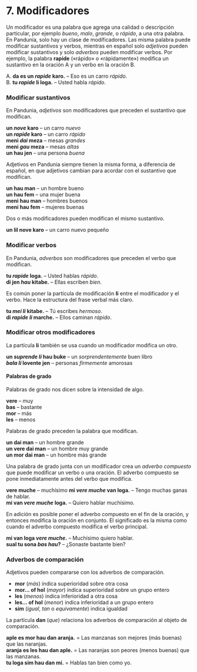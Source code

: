 
# 7. Modificadores

Un modificador es una palabra que agrega una calidad o descripción particular,
por ejemplo _bueno_, _malo_, _grande_, o _rápido_, a una otra palabra.
En Pandunia, solo hay un clase de modificadores.
Las misma palabra puede modificar sustantivos y verbos,
mientras en español solo _adjetivos_ pueden modificar sustantivos
y solo _adverbos_ pueden modificar verbos.
Por ejemplo, la palabra
**rapide**
(«rápido» o «rápidamente»)
modifica un sustantivo en la oración A
y un verbo en la oración B.

A. **da es un _rapide_ karo.**
– Eso es un carro _rápido_.  
B. **tu _rapide_ li loga.**
– Usted habla _rápido_.


### Modificar sustantivos

En Pandunia, _adjetivos_ son modificadores que preceden el sustantivo que modifican.

**un _nove_ karo**
– un carro _nuevo_  
**un _rapide_ karo**
– un carro _rápido_  
**meni _dai_ meza**
– mesas _grandes_  
**meni _gau_ meza**
– mesas _altas_  
**un hau jen**
– una persona _buena_

Adjetivos en Pandunia siempre tienen la misma forma,
a diferencia de español, en que adjetivos cambian para acordar con el sustantivo que modifican.

**un hau man**
– un hombre bueno  
**un hau fem**
– una mujer buena  
**meni hau man**
– hombres buenos  
**meni hau fem**
– mujeres buenas

Dos o más modificadores pueden modifican el mismo sustantivo.

**un lil nove karo**
– un carro nuevo pequeño


### Modificar verbos

En Pandunia, _adverbos_ son modificadores que preceden el verbo que modifican.

**tu _rapide_ loga.**
– Usted hablas _rápido_.  
**di jen _hau_ kitabe.**
– Ellas escriben _bien_.

Es común poner la partícula de modificación
**li**
entre el modificador y el verbo.
Hace la estructura del frase verbal más claro.

**tu _mei li_ kitabe.**
– Tú escribes _hermoso_.  
**di _rapide li_ marche.**
– Ellos caminan _rápido_.


### Modificar otros modificadores

La partícula
**li**
también se usa cuando un modificador modifica un otro.

**un _suprende li_ hau buke**
– un _sorprendentemente_ buen libro  
**_bala li_ lovente jen**
– personas _firmemente_ amorosas


#### Palabras de grado

Palabras de grado nos dicen sobre la intensidad de algo.

**vere**
– muy  
**bas**
– bastante  
**mor**
– más  
**les**
– menos

Palabras de grado preceden la palabra que modifican.

**un dai man**
– un hombre grande  
**un vere dai man**
– un hombre muy grande  
**un mor dai man**
– un hombre más grande

Una palabra de grado junta con un modificador crea un _adverbo compuesto_
que puede modificar un verbo o una oración.
El adverbo compuesto se pone inmediatamente antes del verbo que modifica.

**vere muche**
– muchísimo
**mi _vere muche_ van loga.**
– Tengo muchas ganas de hablar.  
**mi van _vere muche_ loga.**
– Quiero hablar muchísimo.

En adición es posible poner el adverbo compuesto en el fin de la oración,
y entonces modifica la oración en conjunto.
El significado es la misma como cuando el adverbo compuesto modifica el verbo principal.

**mi van loga _vere muche_.**
– Muchísimo quiero hablar.  
**sual tu sona _bas hau_?**
– ¿Sonaste bastante bien?


### Adverbos de comparación

Adjetivos pueden compararse con los adverbos de comparación.

- **mor**
  (_más_) indica superioridad sobre otra cosa
- **mor... of hol**
  (_mayor_) indica superioridad sobre un grupo entero
- **les**
  (_menos_) indica inferioridad a otra cosa
- **les... of hol**
  (_menor_) indica inferioridad a un grupo entero
- **sim**
  (_igual_, _tan_ o _equivamente_) indica igualdad

La partícula
**dan**
(_que_) relaciona los adverbos de comparación al objeto de comparación.

**aple es mor hau dan aranja.**
= Las manzanas son mejores (más buenas) que las naranjas.  
**aranja es les hau dan aple.**
= Las naranjas son peores (menos buenas) que las manzanas.  
**tu loga sim hau dan mi.**
= Hablas tan bien como yo.

